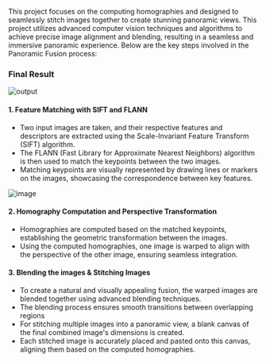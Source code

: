 This project focuses on the computing homographies and designed to seamlessly stitch images together to create stunning panoramic views. This project utilizes advanced computer vision techniques and algorithms to achieve precise image alignment and blending, resulting in a seamless and immersive panoramic experience. Below are the key steps involved in the Panoramic Fusion process:

### Final Result
![output](https://github.com/tathya7/Panormaic-Fusion/assets/105652825/26a6c34e-3933-4828-a7df-6ec0bb3c0b0c)




#### 1. Feature Matching with SIFT and FLANN

- Two input images are taken, and their respective features and descriptors are extracted using the Scale-Invariant Feature Transform (SIFT) algorithm.
- The FLANN (Fast Library for Approximate Nearest Neighbors) algorithm is then used to match the keypoints between the two images.
- Matching keypoints are visually represented by drawing lines or markers on the images, showcasing the correspondence between key features.

![image](https://github.com/tathya7/Panormaic-Fusion/assets/105652825/a52a84f1-d1ae-4011-be6f-e3691126d7a0)


#### 2. Homography Computation and Perspective Transformation

- Homographies are computed based on the matched keypoints, establishing the geometric transformation between the images.
- Using the computed homographies, one image is warped to align with the perspective of the other image, ensuring seamless integration.


#### 3. Blending the images & Stitching Images

- To create a natural and visually appealing fusion, the warped images are blended together using advanced blending techniques.
- The blending process ensures smooth transitions between overlapping regions
- For stitching multiple images into a panoramic view, a blank canvas of the final combined image's dimensions is created.
- Each stitched image is accurately placed and pasted onto this canvas, aligning them based on the computed homographies.



